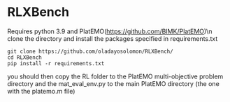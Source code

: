 # RLXBench
Requires python 3.9 and PlatEMO(https://github.com/BIMK/PlatEMO)\n
clone the directory and install the packages specified in requirements.txt
```
git clone https://github.com/oladayosolomon/RLXBench/
cd RLXBench
pip install -r requirements.txt
```
you should then copy the RL folder to the PlatEMO multi-objective problem directory and the mat_eval_env.py to the main PlatEMO directory (the one with the platemo.m file)

